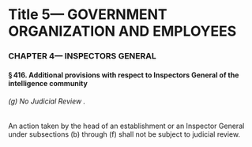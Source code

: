 
# Title 5— GOVERNMENT ORGANIZATION AND EMPLOYEES
### CHAPTER 4— INSPECTORS GENERAL
#### § 416. Additional provisions with respect to Inspectors General of the intelligence community
###### (g) No Judicial Review .

An action taken by the head of an establishment or an Inspector General under subsections (b) through (f) shall not be subject to judicial review.
